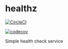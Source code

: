 # healthz

[![CircleCI](https://circleci.com/gh/ehacke/healthz/tree/master.svg?style=svg)](https://circleci.com/gh/ehacke/healthz/tree/master)

[![codecov](https://codecov.io/gh/ehacke/healthz/branch/master/graph/badge.svg)](https://codecov.io/gh/ehacke/healthz)

Simple health check service

